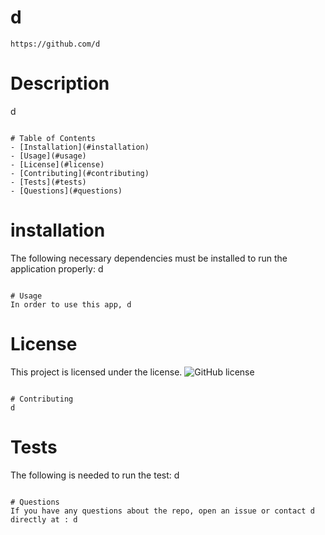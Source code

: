 
# d
```
https://github.com/d
```

# Description
d
```

# Table of Contents 
- [Installation](#installation)
- [Usage](#usage)
- [License](#license)
- [Contributing](#contributing)
- [Tests](#tests)
- [Questions](#questions)
```


# installation
The following necessary dependencies must be installed to run the application properly: d
```

# Usage
In order to use this app, d 
```

# License
This project is licensed under the  license. 
![GitHub license](https://img.shields.io/badge/license-MIT-blue.svg)
```

# Contributing
d
```

# Tests
The following is needed to run the test: d
```

# Questions
If you have any questions about the repo, open an issue or contact d directly at : d
```
